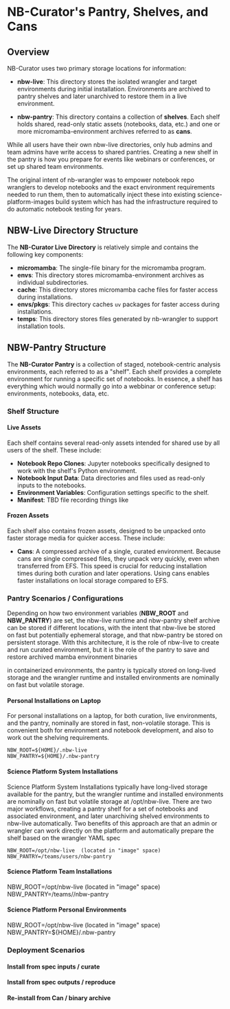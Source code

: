 # NB-Curator's Pantry, Shelves, and Cans

## Overview

NB-Curator uses two primary storage locations for information:

- **nbw-live**: This directory stores the isolated wrangler and target
    environments during initial installation.  Environments are
    archived to pantry shelves and later unarchived to restore them in
    a live environment.

- **nbw-pantry**: This directory contains a collection of
    **shelves**. Each shelf holds shared, read-only static assets
    (notebooks, data, etc.) and one or more micromamba-environment
    archives referred to as **cans**.

While all users have their own nbw-live directories, only hub admins
and team admins have write access to shared pantries. Creating a new
shelf in the pantry is how you prepare for events like webinars or
conferences, or set up shared team environments.

The original intent of nb-wrangler was to empower notebook repo
wranglers to develop notebooks and the exact environment requirements
needed to run them, then to automatically inject these into existing
science-platform-images build system which has had the infrastructure
required to do automatic notebook testing for years.

## NBW-Live Directory Structure

The **NB-Curator Live Directory** is relatively simple and contains the following key components:

- **micromamba**: The single-file binary for the micromamba program.
- **envs**:  This directory stores micromamba-environment archives as individual subdirectories.
- **cache**:  This directory stores micromamba cache files for faster access during installations.
- **envs/pkgs**: This directory caches `uv` packages for faster access during installations.
- **temps**: This directory stores files generated by nb-wrangler to support installation tools.

## NBW-Pantry Structure

The **NB-Curator Pantry** is a collection of staged, notebook-centric
analysis environments, each referred to as a "shelf".  Each shelf
provides a complete environment for running a specific set of
notebooks. In essence, a shelf has everything which would normally go
into a webbinar or conference setup: environments, notebooks, data,
etc.

### Shelf Structure

#### Live Assets

Each shelf contains several read-only assets intended for shared use by all users of the shelf. These include:

- **Notebook Repo Clones**: Jupyter notebooks specifically designed to work with the shelf's Python environment.
- **Notebook Input Data**: Data directories and files used as read-only inputs to the notebooks.
- **Environment Variables**: Configuration settings specific to the shelf.
- **Manifest**: TBD file recording things like

#### Frozen Assets

Each shelf also contains frozen assets, designed to be unpacked onto faster storage media for quicker access. These include:

- **Cans**: A compressed archive of a single, curated environment.
    Because cans are single compressed files, they unpack very
    quickly, even when transferred from EFS.  This speed is crucial
    for reducing installation times during both curation and later
    operations. Using cans enables faster installations on local
    storage compared to EFS.

### Pantry Scenarios / Configurations

Depending on how two environment variables (**NBW_ROOT** and
**NBW_PANTRY**) are set, the nbw-live runtime and nbw-pantry shelf
archive can be stored if different locations,  with the intent that
nbw-live be stored on fast but potentially ephemeral storage,  and
that nbw-pantry be stored on persistent storage.  With this architecture,
it is the role of nbw-live to create and run curated environment,
but it is the role of the pantry to save and restore archived mamba
environment binaries

in containerized environments, the pantry is
typically stored on long-lived storage and the wrangler runtime and
installed environments are nominally on fast but volatile storage.

#### Personal Installations on Laptop

For personal installations on a laptop, for both curation, live environments, and the pantry, nominally are 
stored in fast,  non-volatile storage. This is convenient both for environment and notebook development,
and also to work out the shelving requirements.

```/bin/bash
NBW_ROOT=${HOME}/.nbw-live
NBW_PANTRY=${HOME}/.nbw-pantry
```

#### Science Platform System Installations

Science Platform System Installations typically have long-lived storage available for the pantry, but 
the wrangler runtime and installed environments are nominally on fast but volatile storage at /opt/nbw-live.
There are two major workflows, creating a pantry shelf for a set of notebooks and associated environment,
and later unarchiving shelved environments to nbw-live automatically. Two benefits of this approach are
that an admin or wrangler can work directly on the platform and automatically prepare the shelf based on
the wrangler YAML spec

```/bin/bash
NBW_ROOT=/opt/nbw-live  (located in "image" space)
NBW_PANTRY=/teams/users/nbw-pantry
```

#### Science Platform Team Installations

NBW_ROOT=/opt/nbw-live  (located in "image" space)
NBW_PANTRY=/teams/<your-team>/nbw-pantry

#### Science Platform Personal Environments

NBW_ROOT=/opt/nbw-live  (located in "image" space)
NBW_PANTRY=${HOME}/.nbw-pantry


### Deployment Scenarios

#### Install from spec inputs / curate

#### Install from spec outputs / reproduce

#### Re-install from Can / binary archive